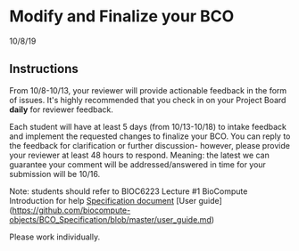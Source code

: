 Modify and Finalize your BCO
===================================
10/8/19

## Instructions

From 10/8-10/13, your reviewer will provide actionable feedback in the form of issues. It's highly recommended that you check in on your Project Board **daily** for reviewer feedback. 

Each student will have at least 5 days (from 10/13-10/18) to intake feedback and implement the requested changes to finalize your BCO. You can reply to the feedback for clarification or further discussion- however, please provide your reviewer at least 48 hours to respond. Meaning: the latest we can guarantee your comment will be addressed/answered in time for your submission will be 10/16.

Note: students should refer to 
  BIOC6223 Lecture #1 BioCompute Introduction for help
  [Specification document](https://github.com/biocompute-objects/BCO_Specification)
  [User guide] (https://github.com/biocompute-objects/BCO_Specification/blob/master/user_guide.md)
  
Please work individually.
